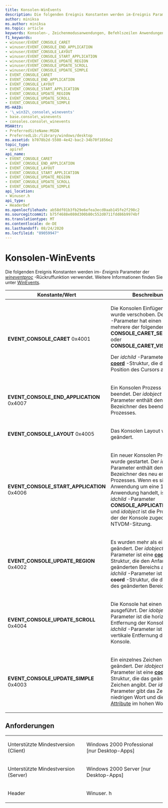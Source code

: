 ```yaml
---
title: Konsolen-WinEvents
description: Die folgenden Ereignis Konstanten werden im-Ereignis Parameter der wineventproc-Rückruffunktion verwendet. Weitere Informationen finden Sie unter WinEvents.
author: miniksa
ms.author: miniksa
ms.topic: article
keywords: Konsolen-, Zeichenmodusanwendungen, Befehlszeilen Anwendungen, Terminalanwendungen, Konsolen-API
f1_keywords:
- winuser/EVENT_CONSOLE_CARET
- winuser/EVENT_CONSOLE_END_APPLICATION
- winuser/EVENT_CONSOLE_LAYOUT
- winuser/EVENT_CONSOLE_START_APPLICATION
- winuser/EVENT_CONSOLE_UPDATE_REGION
- winuser/EVENT_CONSOLE_UPDATE_SCROLL
- winuser/EVENT_CONSOLE_UPDATE_SIMPLE
- EVENT_CONSOLE_CARET
- EVENT_CONSOLE_END_APPLICATION
- EVENT_CONSOLE_LAYOUT
- EVENT_CONSOLE_START_APPLICATION
- EVENT_CONSOLE_UPDATE_REGION
- EVENT_CONSOLE_UPDATE_SCROLL
- EVENT_CONSOLE_UPDATE_SIMPLE
MS-HAID:
- '\_win32\_console\_winevents'
- base.console\_winevents
- consoles.console\_winevents
MSHAttr:
- PreferredSiteName:MSDN
- PreferredLib:/library/windows/desktop
ms.assetid: b7078b2d-5508-4e42-bac2-34b70f1856e2
topic_type:
- apiref
api_name:
- EVENT_CONSOLE_CARET
- EVENT_CONSOLE_END_APPLICATION
- EVENT_CONSOLE_LAYOUT
- EVENT_CONSOLE_START_APPLICATION
- EVENT_CONSOLE_UPDATE_REGION
- EVENT_CONSOLE_UPDATE_SCROLL
- EVENT_CONSOLE_UPDATE_SIMPLE
api_location:
- Winuser.h
api_type:
- HeaderDef
ms.openlocfilehash: ab58df01b3fb29e6efea3ecd0aab145fe2f298c2
ms.sourcegitcommit: b75f4688e080d300b80c552d0711fdd86b9974bf
ms.translationtype: MT
ms.contentlocale: de-DE
ms.lasthandoff: 08/24/2020
ms.locfileid: "89059947"
---
```

# <a name="console-winevents"></a>Konsolen-WinEvents


Die folgenden Ereignis Konstanten werden im- *Ereignis* Parameter der [*wineventproc*](https://msdn.microsoft.com/library/windows/desktop/dd373885(v=vs.85).aspx) -Rückruffunktion verwendet. Weitere Informationen finden Sie unter [WinEvents](https://msdn.microsoft.com/library/windows/desktop/dd373889).

<table>
<colgroup>
<col width="50%" />
<col width="50%" />
</colgroup>
<thead>
<tr class="header">
<th>Konstante/Wert</th>
<th>Beschreibung</th>
</tr>
</thead>
<tbody>
<tr class="odd">
<td><span id="EVENT_CONSOLE_CARET"></span><span id="event_console_caret"></span>
<strong>EVENT_CONSOLE_CARET</strong> 0x4001</td>
<td><p>Die Konsolen Einfügemarke wurde verschoben. Der <em>idobject</em> -Parameter hat einen oder mehrere der folgenden Werte: <strong>CONSOLE_CARET_SELECTION</strong> oder <strong>CONSOLE_CARET_VISIBLE</strong>.</p>
<p>Der <em>idchild</em> -Parameter ist eine <strong><a href="https://docs.microsoft.com/windows/console/coord-str">coord</a></strong> -Struktur, die die aktuelle Position des Cursors angibt.</p></td>
</tr>
<tr class="even">
<td><span id="EVENT_CONSOLE_END_APPLICATION"></span><span id="event_console_end_application"></span>
<strong>EVENT_CONSOLE_END_APPLICATION</strong> 0x4007</td>
<td><p>Ein Konsolen Prozess wurde beendet. Der <em>idobject</em> -Parameter enthält den Prozess Bezeichner des beendeten Prozesses.</p></td>
</tr>
<tr class="odd">
<td><span id="EVENT_CONSOLE_LAYOUT"></span><span id="event_console_layout"></span>
<strong>EVENT_CONSOLE_LAYOUT</strong> 0x4005</td>
<td><p>Das Konsolen Layout wurde geändert.</p></td>
</tr>
<tr class="even">
<td><span id="EVENT_CONSOLE_START_APPLICATION"></span><span id="event_console_start_application"></span>
<strong>EVENT_CONSOLE_START_APPLICATION</strong> 0x4006</td>
<td><p>Ein neuer Konsolen Prozess wurde gestartet. Der <em>idobject</em> -Parameter enthält den Prozess Bezeichner des neu erstellten Prozesses. Wenn es sich bei der Anwendung um eine 16-Bit-Anwendung handelt, ist der <em>idchild</em> -Parameter <strong>CONSOLE_APPLICATION_16BIT</strong> und <em>idobject</em> ist die Prozess-ID der der Konsole zugeordneten NTVDM-Sitzung.</p></td>
</tr>
<tr class="odd">
<td><span id="EVENT_CONSOLE_UPDATE_REGION"></span><span id="event_console_update_region"></span>
<strong>EVENT_CONSOLE_UPDATE_REGION</strong> 0x4002</td>
<td><p>Es wurden mehr als ein Zeichen geändert. Der <em>idobject</em> -Parameter ist eine <a href="coord-str.md" data-raw-source="[&lt;strong&gt;COORD&lt;/strong&gt;](coord-str.md)"><strong>coord</strong></a> -Struktur, die den Anfang des geänderten Bereichs angibt. Der <em>idchild</em> -Parameter ist eine <strong>coord</strong> -Struktur, die das Ende des geänderten Bereichs angibt.</p></td>
</tr>
<tr class="even">
<td><span id="EVENT_CONSOLE_UPDATE_SCROLL"></span><span id="event_console_update_scroll"></span>
<strong>EVENT_CONSOLE_UPDATE_SCROLL</strong> 0x4004</td>
<td><p>Die Konsole hat einen Rollup ausgeführt. Der <em>idobject</em> -Parameter ist die horizontale Entfernung der Konsole. Der <em>idchild</em> -Parameter ist die vertikale Entfernung der Konsole.</p></td>
</tr>
<tr class="odd">
<td><span id="EVENT_CONSOLE_UPDATE_SIMPLE"></span><span id="event_console_update_simple"></span>
<strong>EVENT_CONSOLE_UPDATE_SIMPLE</strong> 0x4003</td>
<td><p>Ein einzelnes Zeichen hat sich geändert. Der <em>idobject</em> -Parameter ist eine <a href="coord-str.md" data-raw-source="[&lt;strong&gt;COORD&lt;/strong&gt;](coord-str.md)"><strong>coord</strong></a> -Struktur, die das geänderte Zeichen angibt. Der <em>idchild</em> -Parameter gibt das Zeichen im niedrigen Wort und die <a href="console-screen-buffers.md#_win32_font_attributes" data-raw-source="[character attributes](console-screen-buffers.md#_win32_font_attributes)">Zeichen Attribute</a> im hohen Wort an.</p></td>
</tr>
<tr class="even">
</tr>
<tr class="odd">
</tr>
<tr class="even">
</tr>
<tr class="odd">
</tr>
<tr class="even">
</tr>
</tbody>
</table>

<a name="requirements"></a>Anforderungen
------------

<table>
<colgroup>
<col width="50%" />
<col width="50%" />
</colgroup>
<tbody>
<tr class="odd">
<td><p>Unterstützte Mindestversion (Client)</p></td>
<td><p>Windows 2000 Professional [nur Desktop-Apps]</p></td>
</tr>
<tr class="even">
<td><p>Unterstützte Mindestversion (Server)</p></td>
<td><p>Windows 2000 Server [nur Desktop-Apps]</p></td>
</tr>
<tr class="odd">
<td><p>Header</p></td>
<td>Winuser. h</td>
</tr>
</tbody>
</table>
